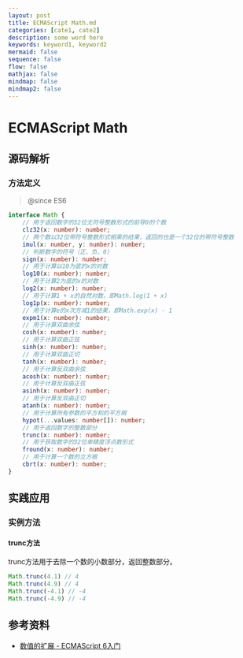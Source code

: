 ```yaml
---
layout: post
title: ECMAScript Math.md
categories: [cate1, cate2]
description: some word here
keywords: keyword1, keyword2
mermaid: false
sequence: false
flow: false
mathjax: false
mindmap: false
mindmap2: false
---
```

# ECMAScript Math

## 源码解析

### 方法定义

> @since ES6

```ts
interface Math {
    // 用于返回数字的32位无符号整数形式的前导0的个数
    clz32(x: number): number;
    // 两个数以32位带符号整数形式相乘的结果，返回的也是一个32位的带符号整数
    imul(x: number, y: number): number;
    // 判断数字的符号（正、负、0）
    sign(x: number): number;
    // 用于计算以10为底的x的对数
    log10(x: number): number;
    // 用于计算2为底的x的对数
    log2(x: number): number;
    // 用于计算1 + x的自然对数，即Math.log(1 + x) 
    log1p(x: number): number;
    // 用于计算e的x次方减1的结果，即Math.exp(x) - 1
    expm1(x: number): number;
    // 用于计算双曲余弦
    cosh(x: number): number;
    // 用于计算双曲正弦
    sinh(x: number): number;
    // 用于计算双曲正切
    tanh(x: number): number;
    // 用于计算反双曲余弦
    acosh(x: number): number;
    // 用于计算反双曲正弦
    asinh(x: number): number;
    // 用于计算反双曲正切
    atanh(x: number): number;
    // 用于计算所有参数的平方和的平方根
    hypot(...values: number[]): number;
    // 用于返回数字的整数部分
    trunc(x: number): number;
    // 用于获取数字的32位单精度浮点数形式
    fround(x: number): number;
    // 用于计算一个数的立方根
    cbrt(x: number): number;
}
```



## 实践应用

### 实例方法

#### trunc方法

trunc方法用于去除一个数的小数部分，返回整数部分。

```ts
Math.trunc(4.1) // 4
Math.trunc(4.9) // 4
Math.trunc(-4.1) // -4
Math.trunc(-4.9) // -4
```



## 参考资料

- [数值的扩展 - ECMAScript 6入门](https://es6.ruanyifeng.com/#docs/number#Math-%E5%AF%B9%E8%B1%A1%E7%9A%84%E6%89%A9%E5%B1%95)